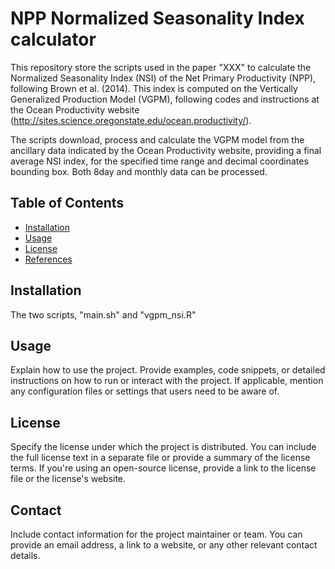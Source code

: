 # NPP Normalized Seasonality Index calculator

This repository store the scripts used in the paper "XXX" to calculate the Normalized Seasonality Index (NSI) of the Net Primary Productivity (NPP), following Brown et al. (2014). This index is computed on the Vertically Generalized Production Model (VGPM), following codes and instructions at the Ocean Productivity website (http://sites.science.oregonstate.edu/ocean.productivity/).

The scripts download, process and calculate the VGPM model from the ancillary data indicated by the Ocean Productivity website, providing a final average NSI index, for the specified time range and decimal coordinates bounding box. Both 8day and monthly data can be processed.

## Table of Contents

- [Installation](#installation)
- [Usage](#usage)
- [License](#license)
- [References](#References)

## Installation

The two scripts, "main.sh" and "vgpm_nsi.R"


## Usage

Explain how to use the project. Provide examples, code snippets, or detailed instructions on how to run or interact with the project. If applicable, mention any configuration files or settings that users need to be aware of.

## License

Specify the license under which the project is distributed. You can include the full license text in a separate file or provide a summary of the license terms. If you're using an open-source license, provide a link to the license file or the license's website.

## Contact

Include contact information for the project maintainer or team. You can provide an email address, a link to a website, or any other relevant contact details.

